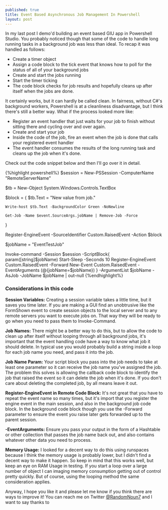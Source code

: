```yaml
---
published: true
title: Event Based Asynchronous Job Management In Powershell
layout: post
---
```

In my last post I demo'd building an event based GIU app in Powershell Studio. You probably noticed though that some of the code to handle long running tasks in a background job was less than ideal. 
To recap it was handled as follows:

* Create a timer object
* Assign a code block to the tick event that knows how to poll for the status of all of your background jobs
* Create and start the jobs running
* Start the timer ticking
* The code block checks for job results and hopefully cleans up after itself when the jobs are done. 

It certainly works, but it can hardly be called clean. In fairness, without C#'s background workers, Powershell is at a cleanliness disadvantage, but I think there's still a better way. 
What if the process looked more like:

* Register an event handler that just waits for your job to finish without sitting there and cycling over and over again.
* Create and start your job
* Inside the code of the job, fire an event when the job is done that calls your registered event handler
* The event handler consumes the results of the long running task and cleans up the job when it's done. 

Check out the code snippet below and then I'll go over it in detail.

{%highlight powershell%}
$session = New-PSSession -ComputerName "RemoteServerName"

$tb = New-Object System.Windows.Controls.TextBox

$block = {
    $tb.Text = "New value from job."

    Write-host $tb.Text -BackgroundColor Green -NoNewline

    Get-Job -Name $event.SourceArgs.jobName | Remove-Job -Force
}

Register-EngineEvent -SourceIdentifier Custom.RaisedEvent -Action $block

$jobName = "EventTestJob"

Invoke-command -Session $session -ScriptBlock{
                                                param([string]$jobName) 
                                                Start-Sleep -Seconds 10
                                                Register-EngineEvent Custom.RaisedEvent -Forward
                                                New-Event Custom.RaisedEvent -EventArguments (@{jobName=$jobName})
                                            } -ArgumentList $jobName -AsJob -JobName $jobName | out-null
{%endhighlight%}

### Considerations in this code

**Session Variables:** Creating a session variable takes a little time, but it saves you time later. If you are making a GUI find an unobtrusive like the FormShown event to create session objects to the local server and to any remote servers you want to execute jobs on. That way they will be ready to go when you need to pass them to Invoke-Command. 

**Job Names:** There might be a better way to do this, but to allow the code to clean up after itself without looping through all background jobs, it's important that the event handling code have a way to know what job it should delete. In typical use you would probably build a string inside a loop for each job name you need, and pass it into the job. 

**Job Name Param:** Your script block you pass into the job needs to take at least one parameter so it can receive the job name you've assigned the job. The problem this solves is allowing the callback code block to identify the job that raised the event so it can delete the job when it's done. If you don't care about deleting the completed job, by all means leave it out.

**Register-EngineEvent in Remote Code Block:** It's not great that you have to repeat the event name so many times, but it's import that you register the engine event in the main session, and also in the background job code block. In the background code block though you use the -Forward parameter to ensure the event you raise later gets forwarded up to the parent session.

**-EventArguments:** Ensure you pass your output in the form of a Hashtable or other collection that passes the job name back out, and also contains whatever other data you need to process.

**Memory Usage:** I looked for a decent way to do this using runspaces because I think the memory usage is probably lower, but I didn't find a decent way to make it happen. So keep in mind that this works well, but keep an eye on RAM Usage in testing. If you start a loop over a large number of object I can imaging memory consumption getting out of control pretty quickly. But of course, using the looping method the same consideration applies.

Anyway, I hope you like it and please let me know if you think there are ways to improve it! You can reach me on Twitter [@RandomNoun7](https://twitter.com/randomnoun7) and I want to say thanks to 